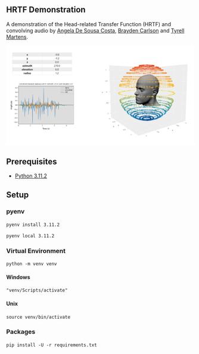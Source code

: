 ## HRTF Demonstration

A demonstration of the Head-related Transfer Function (HRTF) and convolving audio by [Angela De Sousa Costa](https://github.com/angeladesousacosta), [Brayden Carlson](https://github.com/braycarlson) and [Tyrell Martens](https://github.com/Hotrod1220).

![A screenshot of the demonstration](asset/demonstration.png?raw=true "Demonstration")

## Prerequisites

* [Python 3.11.2](https://www.python.org/downloads/)


## Setup

### pyenv

```
pyenv install 3.11.2
```

```
pyenv local 3.11.2
```

### Virtual Environment

```
python -m venv venv
```

#### Windows

```
"venv/Scripts/activate"
```

#### Unix

```
source venv/bin/activate
```

### Packages

```
pip install -U -r requirements.txt
```
